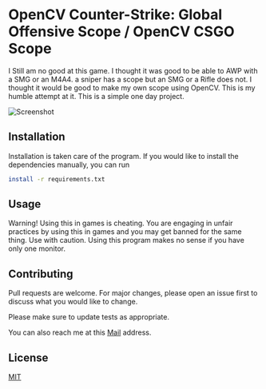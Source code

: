 # OpenCV Counter-Strike: Global Offensive Scope / OpenCV CSGO Scope

I Still am no good at this game. I thought it was good to be able to AWP with a SMG or an M4A4. a sniper has a scope but an SMG or a Rifle does not. I thought it would be good to make my own scope using OpenCV. This is my humble attempt at it. This is a simple one day project.

![Screenshot](/OpenCVScope.png)


## Installation

Installation is taken care of the program. If you would like to install the dependencies manually, you can run

```bash
install -r requirements.txt
```

## Usage

Warning! Using this in games is cheating. You are engaging in unfair practices by using this in games and you may get banned for the same thing. Use with caution.
Using this program makes no sense if you have only one monitor.


## Contributing
Pull requests are welcome. For major changes, please open an issue first to discuss what you would like to change.

Please make sure to update tests as appropriate.

You can also reach me at this [Mail](manand881@gmail.com) address.

## License
[MIT](https://choosealicense.com/licenses/mit/)